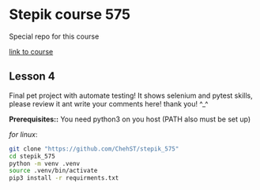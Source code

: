 # Stepik course 575

Special repo for this course

[link to course](https://stepik.org/course/575/syllabus)

## Lesson 4
Final pet project with automate testing!
It shows selenium and pytest skills, please review it ant write your comments here!
thank you! ^_^

**Prerequisites::**
You need python3 on you host (PATH also must be set up)

_for linux_:
```bash
git clone "https://github.com/ChehST/stepik_575"
cd stepik_575
python -m venv .venv
source .venv/bin/activate
pip3 install -r requirments.txt
```
